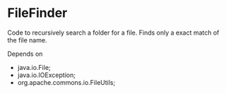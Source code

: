 FileFinder
==========
Code to recursively search a folder for a file. Finds only a exact match of the file name.

Depends on 
- java.io.File;
- java.io.IOException;
- org.apache.commons.io.FileUtils;

